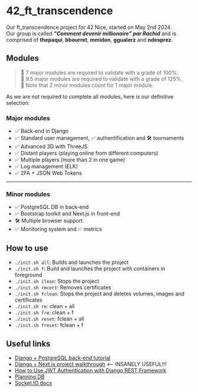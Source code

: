 # 42_ft_transcendence
Our ft_transcendence project for 42 Nice, started on May 2nd 2024.  
Our group is called ***"Comment devenir millionaire" par Rachid*** and is comprised of **thepaqui**, **bbourret**, **mmidon**, **ggualerz** and **ndesprez**.

## Modules

> 📝 7 major modules are required to validate with a grade of 100%.  
> 📝 9.5 major modules are required to validate with a grade of 125%.  
> 📝 Note that 2 minor modules count for 1 major module.  

As we are not required to complete all modules, here is our definitive selection:
### Major modules
- ✅ Back-end in Django
- ✅ Standard user management, ✅ authentification and 🛠️ tournaments
- ✅ Advanced 3D with ThreeJS
- ✅ Distant players (playing online from different computers)
- ✅ Multiple players (more than 2 in one game)
- ✅ Log management (ELK)
- ✅ 2FA + JSON Web Tokens
---
### Minor modules
- ✅ PostgreSQL DB in back-end
- ✅ Bootstrap toolkit and Next.js in front-end
- 🛠️ Multiple browser support
- ✅ Monitoring system and ✅ metrics

## How to use

- `./init.sh all`: Builds and launches the project
- `./init.sh f`: Build and launches the project with containers in foreground
- `./init.sh clean`: Stops the project
- `./init.sh rmcert`: Removes certificates
- `./init.sh fclean`: Stops the project and deletes volumes, images and certificates
- `./init.sh re`: clean + all
- `./init.sh fre`: clean + f
- `./init.sh reset`: fclean + all
- `./init.sh freset`: fclean + f

## Useful links

- [Django + PostgreSQL back-end tutorial](https://www.w3schools.com/django/)
- [Django + Next.js project walkthrough](https://youtube.com/playlist?list=PLPSM8rIid1a0SMqmFOfoHRbyfQ5ipQX79&si=Hx5byuBxDHRUbHmL) <-- INSANELY USEFUL!!!
- [How to Use JWT Authentication with Django REST Framework](https://simpleisbetterthancomplex.com/tutorial/2018/12/19/how-to-use-jwt-authentication-with-django-rest-framework.html)
- [Planning DB](https://app.diagrams.net/)
- [Socket.IO docs](https://socket.io/docs/v3/)
